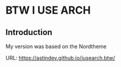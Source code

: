 # BTW I USE ARCH

## Introduction

My version was based on the Nordtheme

URL: https://astindev.github.io/iusearch.btw/
